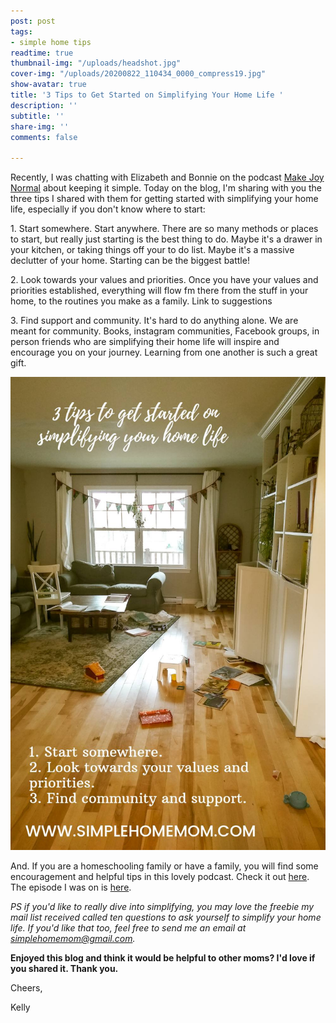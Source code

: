 ```yaml
---
post: post
tags:
- simple home tips
readtime: true
thumbnail-img: "/uploads/headshot.jpg"
cover-img: "/uploads/20200822_110434_0000_compress19.jpg"
show-avatar: true
title: '3 Tips to Get Started on Simplifying Your Home Life '
description: ''
subtitle: ''
share-img: ''
comments: false

---
```

Recently, I was chatting with Elizabeth and Bonnie on the podcast [Make Joy Normal](https://podcasts.apple.com/ca/podcast/keeping-it-simple-an-interview-with-kelly/id1512837291?i=1000500930761) about keeping it simple. Today on the blog, I'm sharing with you the three tips I shared with them for getting started with simplifying your home life, especially if you don't know where to start:

1\. Start somewhere. Start anywhere. There are so many methods or places to start, but really just starting is the best thing to do. Maybe it's a drawer in your kitchen, or taking things off your to do list. Maybe it's a massive declutter of your home. Starting can be the biggest battle!

2\. Look towards your values and priorities. Once you have your values and priorities established, everything will flow fm there from the stuff in your home, to the routines you make as a family. Link to suggestions

3\. Find support and community. It's hard to do anything alone. We are meant for community. Books, instagram communities, Facebook groups, in person friends who are simplifying their home life will inspire and encourage you on your journey. Learning from one another is such a great gift.

![Blog tips with my living room in the background. ](/uploads/20201201_140718_0000_compress26.jpg "diningroom ")

And. If you are a homeschooling family or have a family, you will find some encouragement and helpful tips in this lovely podcast. Check it out [here](https://podcasts.apple.com/ca/podcast/make-joy-normal-cozy-homeschooling/id1512837291). The episode I was on is [here](https://podcasts.apple.com/ca/podcast/keeping-it-simple-an-interview-with-kelly/id1512837291?i=1000500930761).

_PS if you'd like to really dive into simplifying, you may love the freebie my mail list received called ten questions to ask yourself to simplify your home life. If you'd like that too, feel free to send me an email at simplehomemom@gmail.com._

**Enjoyed this blog and think it would be helpful to other moms? I'd love if you shared it. Thank you.**

Cheers,

Kelly
